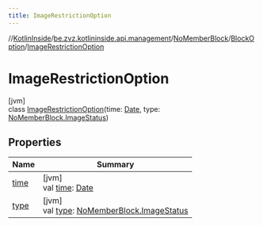 ```yaml
---
title: ImageRestrictionOption
---
```

//[KotlinInside](../../../../../index.html)/[be.zvz.kotlininside.api.management](../../../index.html)/[NoMemberBlock](../../index.html)/[BlockOption](../index.html)/[ImageRestrictionOption](index.html)



# ImageRestrictionOption



[jvm]\
class [ImageRestrictionOption](index.html)(time: [Date](https://docs.oracle.com/javase/7/docs/api/java/util/Date.html), type: [NoMemberBlock.ImageStatus](../../-image-status/index.html))



## Properties


| Name | Summary |
|---|---|
| [time](time.html) | [jvm]<br>val [time](time.html): [Date](https://docs.oracle.com/javase/7/docs/api/java/util/Date.html) |
| [type](type.html) | [jvm]<br>val [type](type.html): [NoMemberBlock.ImageStatus](../../-image-status/index.html) |

